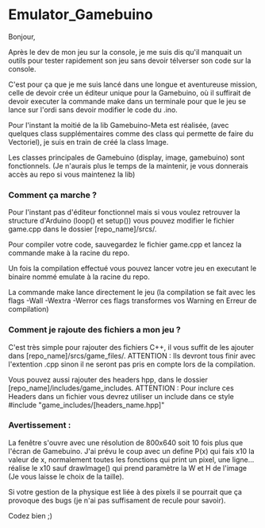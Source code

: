 # Emulator_Gamebuino

Bonjour,

Après le dev de mon jeu sur la console, je me suis dis qu'il manquait un outils pour tester rapidement son jeu sans devoir télverser son code sur la console.

C'est pour ça que je me suis lancé dans une longue et aventureuse mission, celle de devoir crée un éditeur unique pour la Gamebuino, où il suffirait de devoir executer la commande make dans un terminale pour que le jeu se lance sur l'ordi sans devoir modifier le code du .ino.

Pour l'instant la moitié de la lib Gamebuino-Meta est réalisée, (avec quelques class supplémentaires comme des class qui permette de faire du Vectoriel), je suis en train de créé la class Image.

Les classes principales de Gamebuino (display, image, gamebuino) sont fonctionnels. (Je n'aurais plus le temps de la maintenir, je vous donnerais accès au repo si vous maintenez la lib)

### Comment ça marche ?

Pour l'instant pas d'éditeur fonctionnel mais si vous voulez retrouver la structure d'Arduino (loop() et setup())  vous pouvez modifier le fichier game.cpp dans le dossier [repo_name]/srcs/.

Pour compiler votre code, sauvegardez le fichier game.cpp et lancez la commande make à la racine du repo.

Un fois la compilation effectué vous pouvez lancer votre jeu en executant le binaire nommé emulate à la racine du repo.

La commande make lance directement le jeu (la compilation se fait avec les flags -Wall -Wextra -Werror ces flags transformes vos Warning en Erreur de compilation)

### Comment je rajoute des fichiers a mon jeu ? 

C'est très simple pour rajouter des fichiers C++, il vous suffit de les ajouter dans [repo_name]/srcs/game_files/. ATTENTION : Ils devront tous finir avec l'extention .cpp sinon il ne seront pas pris en compte lors de la compilation.

Vous pouvez aussi rajouter des headers hpp, dans le dossier [repo_name]/includes/game_includes. ATTENTION : Pour inclure ces Headers dans un fichier vous devrez utiliser un include dans ce style #include &quot;game_includes/[headers_name.hpp]&quot;

### Avertissement :

La fenêtre s'ouvre avec une résolution de 800x640 soit 10 fois plus que l'écran de Gamebuino. J'ai prévu le coup avec un define P(x) qui fais x10 la valeur de x, normalement toutes les fonctions qui print un pixel, une ligne... réalise le x10 sauf drawImage() qui prend paramètre la W et H de l'image (Je vous laisse le choix de la taille).

Si votre gestion de la physique est liée à des pixels il se pourrait que ça provoque des bugs (je n'ai pas suffisament de recule pour savoir).



Codez bien ;) 
